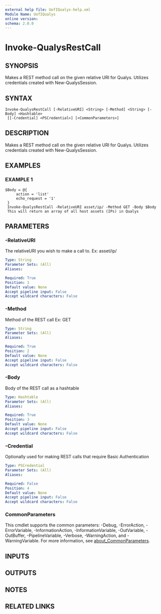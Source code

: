 ```yaml
---
external help file: UofIQualys-help.xml
Module Name: UofIQualys
online version:
schema: 2.0.0
---
```


# Invoke-QualysRestCall

## SYNOPSIS
Makes a REST method call on the given relative URI for Qualys.
Utilizes credentials created with New-QualysSession.

## SYNTAX

```
Invoke-QualysRestCall [-RelativeURI] <String> [-Method] <String> [-Body] <Hashtable>
 [[-Credential] <PSCredential>] [<CommonParameters>]
```

## DESCRIPTION
Makes a REST method call on the given relative URI for Qualys.
Utilizes credentials created with New-QualysSession.

## EXAMPLES

### EXAMPLE 1
```
$Body = @{
     action = 'list'
     echo_request = '1'
 }
 Invoke-QualysRestCall -RelativeURI asset/ip/ -Method GET -Body $Body
 This will return an array of all host assets (IPs) in Qualys
```

## PARAMETERS

### -RelativeURI
The relativeURI you wish to make a call to.
Ex: asset/ip/

```yaml
Type: String
Parameter Sets: (All)
Aliases:

Required: True
Position: 1
Default value: None
Accept pipeline input: False
Accept wildcard characters: False
```

### -Method
Method of the REST call Ex: GET

```yaml
Type: String
Parameter Sets: (All)
Aliases:

Required: True
Position: 2
Default value: None
Accept pipeline input: False
Accept wildcard characters: False
```

### -Body
Body of the REST call as a hashtable

```yaml
Type: Hashtable
Parameter Sets: (All)
Aliases:

Required: True
Position: 3
Default value: None
Accept pipeline input: False
Accept wildcard characters: False
```

### -Credential
Optionally used for making REST calls that require Basic Authentication

```yaml
Type: PSCredential
Parameter Sets: (All)
Aliases:

Required: False
Position: 4
Default value: None
Accept pipeline input: False
Accept wildcard characters: False
```

### CommonParameters
This cmdlet supports the common parameters: -Debug, -ErrorAction, -ErrorVariable, -InformationAction, -InformationVariable, -OutVariable, -OutBuffer, -PipelineVariable, -Verbose, -WarningAction, and -WarningVariable. For more information, see [about_CommonParameters](http://go.microsoft.com/fwlink/?LinkID=113216).

## INPUTS

## OUTPUTS

## NOTES

## RELATED LINKS
